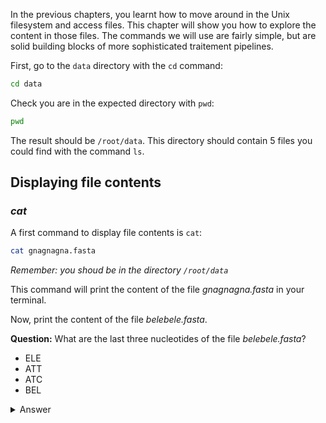 
In the previous chapters, you learnt how to move around in the Unix filesystem and access files. 
This chapter will show you how to explore the content in those files. 
The commands we will use are fairly simple, but are solid building blocks of more sophisticated traitement pipelines.

First, go to the `data` directory with the `cd` command:

```bash
cd data
```

Check you are in the expected directory with `pwd`:

```bash
pwd
```

The result should be `/root/data`. This directory should contain 5 files you could find with the command `ls`.

## Displaying file contents

### *cat*

A first command to display file contents is `cat`:

```bash
cat gnagnagna.fasta
```

*Remember: you shoud be in the directory `/root/data`*

This command will print the content of the file *gnagnagna.fasta* in your terminal.


Now, print the content of the file *belebele.fasta*.

**Question:** What are the last three nucleotides of the file *belebele.fasta*?
- ELE
- ATT
- ATC
- BEL

<details>
<summary>Answer</summary>

ATT

</details>
